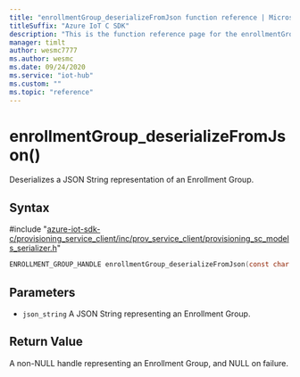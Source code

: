 ```yaml
---                             
title: "enrollmentGroup_deserializeFromJson function reference | Microsoft Docs" 
titleSuffix: "Azure IoT C SDK"            
description: "This is the function reference page for the enrollmentGroup_deserializeFromJson() function in the Azure IoT C SDK. This SDK is used with Azure IoT Hub and Azure IoT Hub Device Provisioning Service"            
manager: timlt                 
author: wesmc7777              
ms.author: wesmc               
ms.date: 09/24/2020                    
ms.service: "iot-hub"             
ms.custom: ""                
ms.topic: "reference"        
---                            
```


# enrollmentGroup_deserializeFromJson()

Deserializes a JSON String representation of an Enrollment Group.

## Syntax

\#include "[azure-iot-sdk-c/provisioning_service_client/inc/prov_service_client/provisioning_sc_models_serializer.h](../provisioning-sc-models-serializer-h.md)"  
```C
ENROLLMENT_GROUP_HANDLE enrollmentGroup_deserializeFromJson(const char *  json_string);
```

## Parameters
* `json_string` A JSON String representing an Enrollment Group.

## Return Value
A non-NULL handle representing an Enrollment Group, and NULL on failure.

